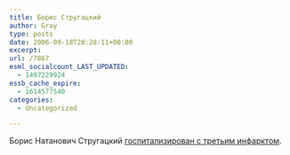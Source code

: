 ```yaml
---
title: Борис Стругацкий
author: Gray
type: posts
date: 2006-09-18T20:28:11+00:00
excerpt:
url: /7867
esml_socialcount_LAST_UPDATED:
  - 1497229924
essb_cache_expire:
  - 1614577540
categories:
  - Uncategorized

---
```








Борис Натанович Стругацкий <a href="http://kototuj.livejournal.com/808792.html" target="_blank">госпитализирован с третьим инфарктом</a>.